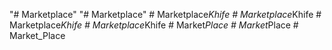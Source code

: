 "# Marketplace" 
"# Marketplace" 
#   M a r k e t p l a c e _ K h i f e  
 #   M a r k e t p l a c e _ K h i f e  
 #   M a r k e t p l a c e _ K h i f e  
 #   M a r k e t p l a c e _ K h i f e  
 #   M a r k e t _ P l a c e  
 #   M a r k e t _ P l a c e  
 #   M a r k e t _ P l a c e  
 